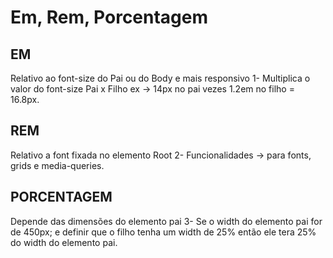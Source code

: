  # Em, Rem, Porcentagem

## EM 
Relativo ao font-size do Pai ou do Body e mais responsivo
1- Multiplica o valor do font-size  Pai x Filho  ex -> 14px no pai vezes 1.2em no filho = 16.8px.

## REM
Relativo a font fixada no elemento Root
2- Funcionalidades -> para fonts, grids e media-queries.

## PORCENTAGEM 
Depende das dimensões do elemento pai
3- Se o width do elemento pai for de 450px; e definir que o filho tenha um width de 25% então ele tera 25% do width do elemento pai.
